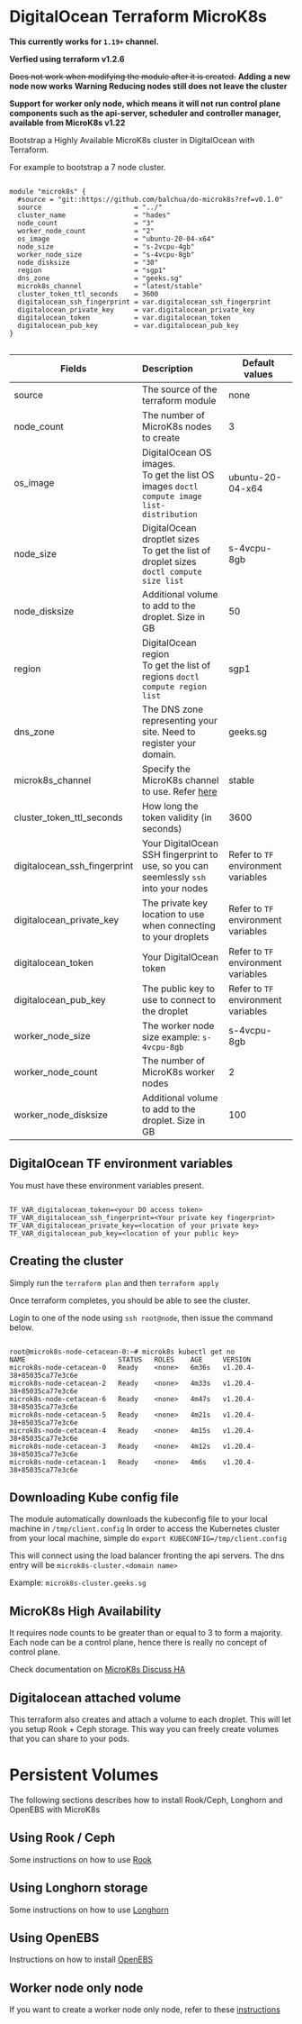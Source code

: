 # DigitalOcean Terraform MicroK8s

**This currently works for `1.19+` channel.**

**Verfied using terraform v1.2.6**

~~Does not work when modifying the module after it is created.~~
**Adding a new node now works**
**Warning Reducing nodes still does not leave the cluster**

**Support for worker only node, which means it will not run control plane components such as the api-server, scheduler and controller manager, available from MicroK8s v1.22**

Bootstrap a Highly Available MicroK8s cluster in DigitalOcean with Terraform.

For example to bootstrap a 7 node cluster.

```hcl

module "microk8s" {
  #source = "git::https://github.com/balchua/do-microk8s?ref=v0.1.0"
  source                       = "../"
  cluster_name                 = "hades"
  node_count                   = "3"
  worker_node_count            = "2"
  os_image                     = "ubuntu-20-04-x64"
  node_size                    = "s-2vcpu-4gb"
  worker_node_size             = "s-4vcpu-8gb"
  node_disksize                = "30"
  region                       = "sgp1"
  dns_zone                     = "geeks.sg"
  microk8s_channel             = "latest/stable"
  cluster_token_ttl_seconds    = 3600
  digitalocean_ssh_fingerprint = var.digitalocean_ssh_fingerprint
  digitalocean_private_key     = var.digitalocean_private_key
  digitalocean_token           = var.digitalocean_token
  digitalocean_pub_key         = var.digitalocean_pub_key
}


```

| Fields                        | Description                              | Default values |
| ----------------------------- |:-----------------------------------------| -------------- |
| source                        | The source of the terraform module       | none
| node_count                    | The number of MicroK8s nodes to create   | 3
| os_image                      | DigitalOcean OS images.  <br/>To get the list OS images `doctl compute image list-distribution`| ubuntu-20-04-x64
| node_size                     | DigitalOcean droptlet sizes <br/> To get the list of droplet sizes `doctl compute size list`| s-4vcpu-8gb
| node_disksize                 | Additional volume to add to the droplet.  Size in GB| 50 |
| region                        | DigitalOcean region <br/> To get the list of regions `doctl compute region list`| sgp1
| dns_zone                      | The DNS zone representing your site.  Need to register your domain. | geeks.sg
| microk8s_channel              | Specify the MicroK8s channel to use.  Refer [here](https://snapcraft.io/microk8s)| stable
| cluster_token_ttl_seconds     | How long the token validity (in seconds)| 3600
| digitalocean_ssh_fingerprint  | Your DigitalOcean SSH fingerprint to use, so you can seemlessly `ssh` into your nodes| Refer to `TF` environment variables
| digitalocean_private_key      | The private key location to use when connecting to your droplets| Refer to `TF` environment variables
| digitalocean_token            | Your DigitalOcean token| Refer to `TF` environment variables
| digitalocean_pub_key          | The public key to use to connect to the droplet| Refer to `TF` environment variables
| worker_node_size              | The worker node size example: `s-4vcpu-8gb` | s-4vcpu-8gb
| worker_node_count             | The number of MicroK8s worker nodes | 2
| worker_node_disksize          | Additional volume to add to the droplet.  Size in GB| 100 |


## DigitalOcean TF environment variables

You must have these environment variables present.

```shell

TF_VAR_digitalocean_token=<your DO access token>
TF_VAR_digitalocean_ssh_fingerprint=<Your private key fingerprint>
TF_VAR_digitalocean_private_key=<location of your private key>
TF_VAR_digitalocean_pub_key=<location of your public key>

```

## Creating the cluster

Simply run the `terraform plan` and then `terraform apply`

Once terraform completes, you should be able to see the cluster.

Login to one of the node using `ssh root@node`, then issue the command below.

```shell

root@microk8s-node-cetacean-0:~# microk8s kubectl get no
NAME                       STATUS   ROLES    AGE     VERSION
microk8s-node-cetacean-0   Ready    <none>   6m36s   v1.20.4-38+85035ca77e3c6e
microk8s-node-cetacean-2   Ready    <none>   4m33s   v1.20.4-38+85035ca77e3c6e
microk8s-node-cetacean-6   Ready    <none>   4m47s   v1.20.4-38+85035ca77e3c6e
microk8s-node-cetacean-5   Ready    <none>   4m21s   v1.20.4-38+85035ca77e3c6e
microk8s-node-cetacean-4   Ready    <none>   4m15s   v1.20.4-38+85035ca77e3c6e
microk8s-node-cetacean-3   Ready    <none>   4m12s   v1.20.4-38+85035ca77e3c6e
microk8s-node-cetacean-1   Ready    <none>   4m6s    v1.20.4-38+85035ca77e3c6e

```

## Downloading Kube config file

The module automatically downloads the kubeconfig file to your local machine in `/tmp/client.config`
In order to access the Kubernetes cluster from your local machine, simple do `export KUBECONFIG=/tmp/client.config`

This will connect using the load balancer fronting the api servers.  The dns entry will be `microk8s-cluster.<domain name>`

Example:
`microk8s-cluster.geeks.sg`

## MicroK8s High Availability
It requires node counts to be greater than or equal to 3 to form a majority.  Each node can be a control plane, hence there is really no concept of control plane.

Check documentation on [MicroK8s Discuss HA](https://discuss.kubernetes.io/t/high-availability-ha/11731)


## Digitalocean attached volume

This terraform also creates and attach a volume to each droplet.  This will let you setup Rook + Ceph storage.  This way you can freely create volumes that you can share to your pods.

# Persistent Volumes

The following sections describes how to install Rook/Ceph, Longhorn and OpenEBS with MicroK8s

## Using Rook / Ceph

Some instructions on how to use [Rook](docs/rook.md)

## Using Longhorn storage

Some instructions on how to use [Longhorn](docs/longhorn.md)

## Using OpenEBS

Instructions on how to install [OpenEBS](docs/openebs.md)

## Worker node only node

If you want to create a worker node only node, refer to these [instructions](docs/worker-node.md)
